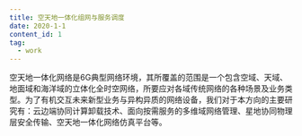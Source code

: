 ```yaml
---
title: 空天地一体化组网与服务调度
date: 2020-1-1
content_id: 1
tag:
  - work
---
```


空天地一体化网络是6G典型网络环境，其所覆盖的范围是一个包含空域、天域、地面域和海洋域的立体化全时空网络，所要应对各域传统网络的各种场景及业务类型。为了有机交互未来新型业务与异构异质的网络设备，我们对于本方向的主要研究有：云边端协同计算卸载技术、面向按需服务的多维域网络管理、星地协同物理层安全传输、空天地一体化网络仿真平台等。

<!--more-->
